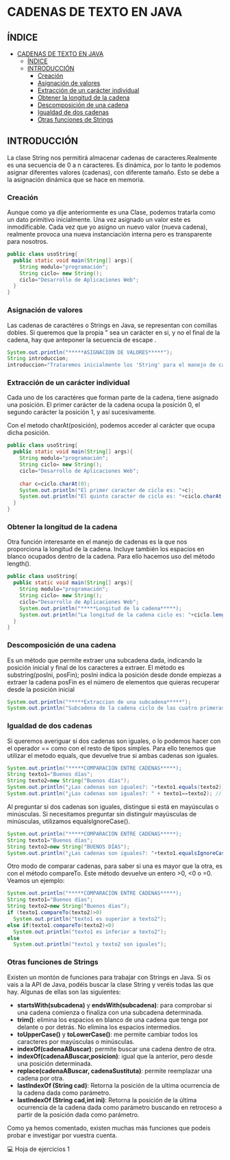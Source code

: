 # CADENAS DE TEXTO EN JAVA

## ÍNDICE
- [CADENAS DE TEXTO EN JAVA](#cadenas-de-texto-en-java)
  - [ÍNDICE](#índice)
  - [INTRODUCCIÓN](#introducción)
    - [Creación](#creación)
    - [Asignación de valores](#asignación-de-valores)
    - [Extracción de un carácter individual](#extracción-de-un-carácter-individual)
    - [Obtener la longitud de la cadena](#obtener-la-longitud-de-la-cadena)
    - [Descomposición de una cadena](#descomposición-de-una-cadena)
    - [Igualdad de dos cadenas](#igualdad-de-dos-cadenas)
    - [Otras funciones de Strings](#otras-funciones-de-strings)

## INTRODUCCIÓN

La clase String nos permitirá almacenar cadenas de caracteres.Realmente es una secuencia de 0 a n caracteres. Es dinámica, por lo tanto le podemos asignar diferentes valores (cadenas), con diferente tamaño. Esto se debe a la asignación dinámica que se hace en memoria.

### Creación

Aunque como ya dije anteriormente es una Clase, podemos tratarla como un dato primitivo inicialmente. Una vez asignado un valor este es inmodificable. Cada vez que yo asigno un nuevo valor (nueva cadena), realmente provoca una nueva instanciación interna pero es transparente para nosotros.

```java
public class usoString{
  public static void main(String[] args){
    String modulo="programación";
    String ciclo= new String();
    ciclo="Desarrollo de Aplicaciones Web";
  }
}
```

### Asignación de valores

Las cadenas de caractéres o Strings en Java, se representan con comillas dobles. Si queremos que la propia " sea un carácter en si, y no el final de la cadena, hay que anteponer la secuencia de escape \.

```java
System.out.println("*****ASIGNACION DE VALORES*****");
String introduccion;
introduccion="Trataremos inicialmente los 'String' para el manejo de cadenas. Son muy \"IMPORTANTES\"");
```

### Extracción de un carácter individual

Cada uno de los caractéres que forman parte de la cadena, tiene asignado una posición. El primer carácter de la cadena ocupa la posición 0, el segundo carácter la posición 1, y así sucesivamente.

Con el metodo charAt(posición), podemos acceder al carácter que ocupa dicha posición.

```java
public class usoString{
  public static void main(String[] args){
    String modulo="programación";
    String ciclo= new String();
    ciclo="Desarrollo de Aplicaciones Web";
    
    char c=ciclo.charAt(0);
    System.out.println("El primer caracter de ciclo es: "+c);
    System.out.println("El quinto caracter de ciclo es: "+ciclo.charAt(4));
  }
}
```

### Obtener la longitud de la cadena

Otra función interesante en el manejo de cadenas es la que nos proporciona la longitud de la cadena. Incluye también los espacios en blanco ocupados dentro de la cadena. Para ello hacemos uso del método length().

```java
public class usoString{
  public static void main(String[] args){
    String modulo="programación";
    String ciclo= new String();
    ciclo="Desarrollo de Aplicaciones Web";  
    System.out.println("*****Longitud de la cadena*****);
    System.out.println("La longitud de la cadena ciclo es: "+ciclo.length());
  }
}
```

### Descomposición de una cadena

Es un método que permite extraer una subcadena dada, indicando la posición inicial y final de los caracteres a extraer. El método es substring(posIni, posFin);
posIni indica la posición desde donde empiezas a extraer la cadena
posFin es el número de elementos que quieras recuperar desde la posición inicial

```java
System.out.println("*****Extraccion de una subcadena*****");
System.out.println("Subcadena de la cadena ciclo de las cuatro primeras caracteres que podemos nombrar como 0, 1, 2, 3 (el número de caracteres es cuatro). El carácter final indicado en la llamada al método, el número 4, queda excluido del substring.: "+ciclo.substring(0,4);

```

### Igualdad de dos cadenas

Si queremos averiguar si dos cadenas son iguales, o lo podemos hacer con el operador == como con el resto de tipos simples. Para ello tenemos que utilizar el metodo equals, que devuelve true si ambas cadenas son iguales. 

```java
System.out.println("*****COMPARACIÓN ENTRE CADENAS*****);
String texto1="Buenos días";
String texto2=new String("Buenos días");
System.out.println("¿Las cadenas son iguales?: "+texto1.equals(texto2));
System.out.println("¿Las cadenas son iguales?: " + texto1==texto2); // El resultado de esta instrucción puede ser incorrecto.
```

Al preguntar si dos cadenas son iguales, distingue si está en mayúsculas o minúsculas. Si necesitamos preguntar sin distinguir mayúsculas de minúsculas, utilizamos equalsIgnoreCase().

```java
System.out.println("*****COMPARACIÓN ENTRE CADENAS*****);
String texto1="Buenos días";
String texto2=new String("BUENOS DÍAS");
System.out.println("¿Las cadenas son iguales?: "+texto1.equalsIgnoreCase(texto2));
```

Otro modo de comparar cadenas, para saber si una es mayor que la otra, es con el método compareTo. Este método devuelve un entero >0, <0 o =0. Veamos un ejemplo:

```java
System.out.println("*****COMPARACIÓN ENTRE CADENAS*****);
String texto1="Buenos días";
String texto2=new String("Buenos dias");
if (texto1.compareTo(texto2)>0)
  System.out.println("texto1 es superior a texto2");
else if(texto1.compareTo(texto2)<0)
  System.out.println("texto1 es inferior a texto2");
else
  System.out.println("texto1 y texto2 son iguales");
```

### Otras funciones de Strings

Existen un montón de funciones para trabajar con Strings en Java. Si os vais a la API de Java, podéis buscar la clase String y veréis todas las que hay. Algunas de ellas son las siguientes:

- **startsWith(subcadena)** y **endsWith(subcadena)**: para comprobar si una cadena comienza o finaliza con una subcadena determinada.
- **trim()**: elimina los espacios en blanco de una cadena que tenga por delante o por detrás. No elimina los espacios intermedios.
- **toUpperCase()** y **toLowerCase()**: me permite cambiar todos los caracteres por mayúsculas o minúsculas.
- **indexOf(cadenaABuscar)**: permite buscar una cadena dentro de otra.
- **indexOf(cadenaABuscar,posicion)**: igual que la anterior, pero desde una posición determinada.
- **replace(cadenaABuscar, cadenaSustituta)**: permite reemplazar una cadena por otra.
- **lastIndexOf (String cad)**: Retorna la posición de la ultima ocurrencia de la cadena dada como parámetro.
- **lastIndexOf (String cad,int ini)**: Retorna la posición de la última ocurrencia de la cadena dada como parámetro buscando en retroceso a partir de la posición dada como parámetro.

Como ya hemos comentado, existen muchas más funciones que podeis probar e investigar por vuestra cuenta.


:computer: Hoja de ejercicios 1


